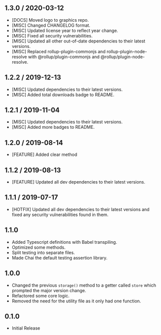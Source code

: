 ## 1.3.0 / 2020-03-12
- [DOCS] Moved logo to graphics repo.
- [MISC] Changed CHANGELOG format.
- [MISC] Updated license year to reflect year change.
- [MISC] Fixed all security vulnerabilities.
- [MISC] Updated all other out-of-date dependencies to their latest versions.
- [MISC] Replaced rollup-plugin-commonjs and rollup-plugin-node-resolve with @rollup/plugin-commonjs and @rollup/plugin-node-resolve.

## 1.2.2 / 2019-12-13
- [MISC] Updated dependencies to their latest versions.
- [MISC] Added total downloads badge to README.

## 1.2.1 / 2019-11-04
- [MISC] Updated dependencies to their latest versions.
- [MISC] Added more badges to README.

## 1.2.0 / 2019-08-14
- [FEATURE] Added clear method

## 1.1.2 / 2019-08-13
- [FEATURE] Updated all dev dependencies to their latest versions.

## 1.1.1 / 2019-07-17
- [HOTFIX] Updated all dev dependencies to their latest versions and fixed any security vulnerabilities found in them.

## 1.1.0
- Added Typescript definitions with Babel transpiling.
- Optimized some methods.
- Split testing into separate files.
- Made Chai the default testing assertion library.

## 1.0.0
- Changed the previous `storage()` method to a getter called `store` which prompted the major version change.
- Refactored some core logic.
- Removed the need for the utility file as it only had one function.

## 0.1.0
- Initial Release